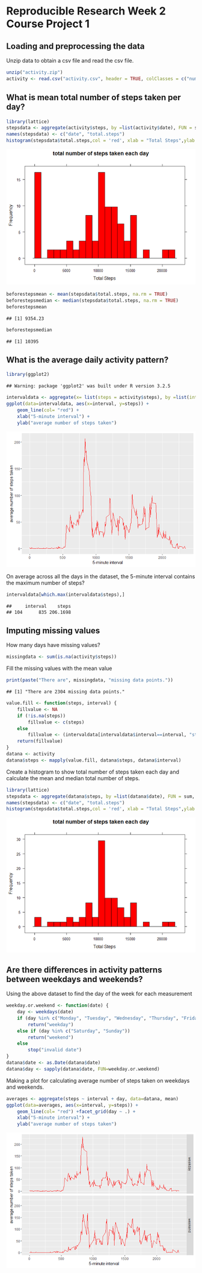 # Reproducible Research Week 2 Course Project 1


## Loading and preprocessing the data

Unzip data to obtain a csv file and read the csv file.


```r
unzip("activity.zip")
activity <- read.csv("activity.csv", header = TRUE, colClasses = c("numeric","character","numeric"), na = "NA")
```
## What is mean total number of steps taken per day?


```r
library(lattice)
stepsdata <- aggregate(activity$steps, by =list(activity$date), FUN = sum, na.rm =TRUE)
names(stepsdata) <- c("date", "total.steps")
histogram(stepsdata$total.steps,col = 'red', xlab = "Total Steps",ylab = "Frequency", main ="total number of steps taken each day", breaks =  20)
```

![](PA1_template_files/figure-html/unnamed-chunk-2-1.png)<!-- -->

```r
beforestepsmean <- mean(stepsdata$total.steps, na.rm = TRUE)
beforestepsmedian <- median(stepsdata$total.steps, na.rm = TRUE)
beforestepsmean
```

```
## [1] 9354.23
```

```r
beforestepsmedian
```

```
## [1] 10395
```
## What is the average daily activity pattern?

```r
library(ggplot2)
```

```
## Warning: package 'ggplot2' was built under R version 3.2.5
```

```r
intervaldata <- aggregate(x= list(steps = activity$steps), by =list(interval = activity$interval), FUN = mean, na.rm = TRUE)
ggplot(data=intervaldata, aes(x=interval, y=steps)) +
    geom_line(col= "red") +
    xlab("5-minute interval") +
    ylab("average number of steps taken")
```

![](PA1_template_files/figure-html/unnamed-chunk-3-1.png)<!-- -->

On average across all the days in the dataset, the 5-minute interval contains the maximum number of steps?

```r
intervaldata[which.max(intervaldata$steps),]
```

```
##     interval    steps
## 104      835 206.1698
```

## Imputing missing values

How many days have missing values?

```r
missingdata <- sum(is.na(activity$steps))
```

Fill the missing values with the mean value

```r
print(paste("There are", missingdata, "missing data points."))
```

```
## [1] "There are 2304 missing data points."
```

```r
value.fill <- function(steps, interval) {
    fillvalue <- NA
    if (!is.na(steps))
        fillvalue <- c(steps)
    else
        fillvalue <- (intervaldata[intervaldata$interval==interval, "steps"])
    return(fillvalue)
}
datana <- activity
datana$steps <- mapply(value.fill, datana$steps, datana$interval)
```
Create a histogram to show total number of steps taken each day and calculate the mean and median total number of steps.


```r
library(lattice)
stepsdata <- aggregate(datana$steps, by =list(datana$date), FUN = sum, na.rm =TRUE)
names(stepsdata) <- c("date", "total.steps")
histogram(stepsdata$total.steps,col = 'red', xlab = "Total Steps",ylab = "Frequency", main ="total number of steps taken each day", breaks =  20)
```

![](PA1_template_files/figure-html/unnamed-chunk-7-1.png)<!-- -->
## Are there differences in activity patterns between weekdays and weekends?

Using the above dataset to find the day of the week for each measurement

```r
weekday.or.weekend <- function(date) {
    day <- weekdays(date)
    if (day %in% c("Monday", "Tuesday", "Wednesday", "Thursday", "Friday"))
        return("weekday")
    else if (day %in% c("Saturday", "Sunday"))
        return("weekend")
    else
        stop("invalid date")
}
datana$date <- as.Date(datana$date)
datana$day <- sapply(datana$date, FUN=weekday.or.weekend)
```

Making a plot for calculating average number of steps taken
on weekdays and weekends.

```r
averages <- aggregate(steps ~ interval + day, data=datana, mean)
ggplot(data=averages, aes(x=interval, y=steps)) +
    geom_line(col= "red") +facet_grid(day ~ .) +
    xlab("5-minute interval") +
    ylab("average number of steps taken")
```

![](PA1_template_files/figure-html/unnamed-chunk-9-1.png)<!-- -->
